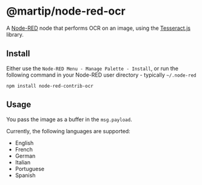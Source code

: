 # @martip/node-red-ocr

A [Node-RED](https://nodered.org/) node that performs OCR on an image, using the [Tesseract.js](https://tesseract.projectnaptha.com/) library.

## Install

Either use the `Node-RED Menu - Manage Palette - Install`, or run the following command in your Node-RED user directory - typically `~/.node-red`

    npm install node-red-contrib-ocr

## Usage

You pass the image as a buffer in the `msg.payload`.

Currently, the following languages are supported:

* English
* French
* German
* Italian
* Portuguese
* Spanish
